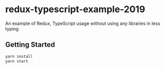 # redux-typescript-example-2019

An example of Redux, TypeScript usage without using any libraries in less typing

## Getting Started

```sh
yarn install
yarn start
```

